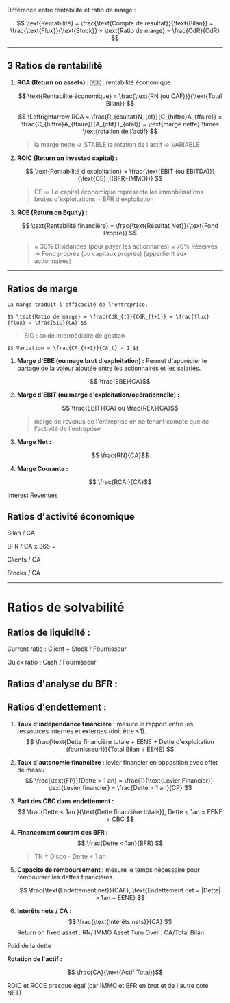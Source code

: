 Différence entre rentabilité et ratio de marge :

$$ \text{Rentabilité} = \frac{\text{Compte de résultat}}{\text{Bilan}} = \frac{\text{Flux}}{\text{Stock}} ≠ \text{Ratio de marge} = \frac{CdR}{CdR} $$

---

3 Ratios de rentabilité
--------------------------------------

1. **ROA (Return on assets) :**
	🇫🇷 : rentabilité économique 
	
	$$ \text{Rentabilité économique} = \frac{\text{RN (ou CAF)}}{\text{Total Bilan}} $$
	
	$$ \Leftrightarrow ROA = \frac{R_{ésultat}N_{et}}{C_{hiffre}A_{ffaire}} × \frac{C_{hiffre}A_{ffaire}}{A_{ctif}T_{otal}} = \text{marge nette} \times \text{rotation de l'actif} $$
	> la marge nette → STABLE
	> la rotation de l'actif → VARIABLE

2. **ROIC (Return on invested capital) :**
	
	$$ \text{Rentabilité d'exploitation} = \frac{\text{EBIT (ou EBITDA)}}{\text{CE}_{(BFR+IMMO)}} $$
	> CE ≔ Le capital économique représente les immobilisations brutes d'exploitations + BFR d'exploitation

3. **ROE (Return on Equity) :**
	
	$$ \text{Rentabilité financière} = \frac{\text{Résultat Net}}{\text{Fond Propre}} $$
	> ≈ 30% Dividandes (pour payer les actionnaires) 
	> ≈ 70% Réserves → Fond propres (ou capitaux propres) (appartient aux actionnaires)

---

Ratios de marge
---------------------------
	La marge traduit l'efficacité de l'entreprise. 
	
	$$ \text{Ratio de marge} = \frac{CdR_{t}}{CdR_{t+1}} = \frac{flux}{flux} = \frac{SIG}{CA} $$
> 	SIG : solde intermédiaire de gestion
	
	$$ Variation = \frac{CA_{t+1}}{CA_t} - 1 $$

1. **Marge d'EBE (ou mage brut d'exploitation) :**
	Permet d'apprécier le partage de la valeur ajoutée entre les actionnaires et les salariés.
	
	$$ \frac{EBE}{CA}$$

2. **Marge d'EBIT (ou marge d'exploitation/opérationnelle) :**

	$$ \frac{EBIT}{CA} ou \frac{REX}{CA}$$
	> marge de revenus de l'entreprise en ne tenant compte que de l'activité de l'entreprise

3. **Marge Net :**

	$$ \frac{RN}{CA}$$

4. **Marge Courante :**

	$$ \frac{RCAI}{CA}$$

Interest Revenues

Ratios d'activité économique
-------------------------------------------------

Bilan / CA

BFR / CA x 365 = 

Clients / CA

Stocks / CA 


---

Ratios de solvabilité
===========================

Ratios de liquidité :
----------------------------------------

Current ratio : Client + Stock / Fournisseur

Quick ratio : Cash / Fournisseur

Ratios d'analyse du BFR :
----------------------------------------



Ratios d'endettement :
----------------------------------------

1. **Taux d'indépendance financière :**
	mesure le rapport entre les ressources internes et externes (doit être <1).
	$$ \frac{\text{Dette financière totale + EENE + Dette d'exploitation (fournisseur)}}{Total Bilan + EENE} $$

3. **Taux d'autonomie financière :**
levier financier en opposition avec effet de massu
	$$ \frac{\text{FP}}{Dette > 1 an} = \frac{1}{\text{Levier Financier}}, \text{Levier financier} = \frac{Dette > 1 an}{CP} $$

4. **Part des CBC dans endettement :**
	$$ \frac{Dette < 1an }{\text{Dette financière totale}}, Dette < 1an = EENE + CBC $$
5. **Financement courant des BFR :**
	$$ \frac{Dette < 1an}{BFR} $$
	> TN = Dispo - Dette < 1 an

6. **Capacité de remboursement :**
	mesure le temps nécessaire pour rembourser les dettes financières.
	
	$$ \frac{\text{Endettement net}}{CAF}, \text{Endettement net = |Dette| > 1an + EENE} $$

7. **Intérêts nets / CA :**
	$$ \frac{\text{Intérêts nets}}{CA} $$
	Return on fixed asset : RN/ IMMO
	Asset Turn Over : CA/Total Bilan


Poid de la dette

**Rotation de l'actif :**

$$ \frac{CA}{\text{Actif Total}}$$

ROIC et ROCE presque égal (car IMMO et BFR en brut et de l'autre coté NET)

